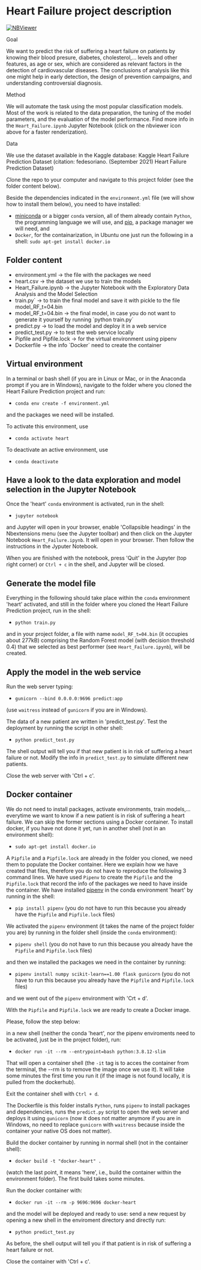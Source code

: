 # Heart Failure project description 
 
[![NBViewer](https://raw.githubusercontent.com/jupyter/design/master/logos/Badges/nbviewer_badge.svg)](https://nbviewer.org/github/MMdeCastro/ml-zoomcamp/blob/main/S14_Third_Project/Heart_Failure.ipynb)

Goal

We want to predict the risk of suffering a heart failure on patients by knowing their blood presure, diabetes, cholesterol,... levels and other features, as age or sex, which are considered as relevant factors in the detection of cardiovascular diseases. The conclusions of analysis like this one might help in early detection, the design of prevention campaigns, and understanding controversial diagnosis.

Method

We will automate the task using the most popular classification models. Most of the work is related to the data preparation, the tuning of the model parameters, and the evaluation of the model performance. Find more info in the `Heart_Failure.ipynb` Jupyter Notebook (click on the nbviewer icon above for a faster renderization).

Data

We use the dataset available in the Kaggle database: Kaggle Heart Failure Prediction Dataset (citation: fedesoriano. (September 2021) Heart Failure Prediction Dataset)

Clone the repo to your computer and navigate to this project folder (see the folder content below). 

Beside the dependencies indicated in the `environment.yml` file (we will show how to install them below), you need to have installed:
+ [miniconda](https://docs.conda.io/en/latest/miniconda.html) or a bigger `conda` version, all of them already contain `Python`, the programming language we will use, and [pip](https://pip.pypa.io/en/stable/installation/), a package manager we will need, and
+ `Docker`, for the containarization, in Ubuntu one just run the following in a shell: `sudo apt-get install docker.io`

## Folder content 

<ul>
<li> environment.yml -> the file with the packages we need 
<li> heart.csv -> the dataset we use to train the models</li>
<li> Heart_Failure.ipynb -> the Jupyter Notebook with the Exploratory Data Analysis and the Model Selection </li>
<li> train.py` -> to train the final model and save it with pickle to the file model_RF_t=04.bin</li>
<li> model_RF_t=04.bin -> the final model, in case you do not want to generate it yourself by running `python train.py`
<li> predict.py -> to load the model and deploy it in a web service</li>
<li> predict_test.py -> to test the web service locally </li>
<li> Pipfile and Pipfile.lock -> for the virtual environment using pipenv </li>
<li> Dockerfile -> the info `Docker` need to create the container </li>
</ul>


## Virtual environment 

In a terminal or bash shell (if you are in Linux or Mac, or in the Anaconda prompt if you are in Windows), navigate to the folder where you cloned the Heart Failure Prediction project and run:

+ `conda env create -f environment.yml`

and the packages we need will be installed.

To activate this environment, use

+ `conda activate heart`

To deactivate an active environment, use

+ `conda deactivate`

## Have a look to the data exploration and model selection in the Jupyter Notebook

Once the 'heart' `conda` environment is activated, run in the shell:

+ `jupyter notebook` 

and Jupyter will open in your browser, enable 'Collapsible headings' in the Nbextensions menu (see the Jupyter toolbar) and then click on the Jupyter Notebook `Heart_Failure.ipynb`. It will open in your browser. Then follow the instructions in the Jyputer Notebook. 

When you are finished with the notebook, press 'Quit' in the Jupyter (top right corner) or `Ctrl + c` in the shell, and Jupyter will be closed.

## Generate the model file

Everything in the following should take place within the `conda` environment 'heart' activated, and still in the folder where you cloned the Heart Failure Prediction project, run in the shell:

+ `python train.py`

and in your project folder, a file with name `model_RF_t=04.bin` (it occupies about 277kB) comprising the Random Forest model (with decision threshold 0.4) that we selected as best performer (see `Heart_Failure.ipynb`), will be created.

## Apply the model in the web service

Run the web server typing:

+ `gunicorn --bind 0.0.0.0:9696 predict:app`

(use `waitress` instead of `gunicorn` if you are in Windows).

The data of a new patient are written in 'predict_test.py'. Test the deployment by running the script in other shell: 

+ `python predict_test.py` 

The shell output will tell you if that new patient is in risk of suffering a heart failure or not. Modify the info in `predict_test.py` to simulate different new patients.

Close the web server with 'Ctrl + c'.

## Docker container

We do not need to install packages, activate environments, train models,... everytime we want to know if a new patient is in risk of suffering a heart failure. We can skip the former sections using a Docker container. To install docker, if you have not done it yet, run in another shell (not in an environment shell):

+ `sudo apt-get install docker.io`

A `Pipfile` and a `Pipfile.lock` are already in the folder you cloned, we need them to populate the Docker container. Here we explain how we have created that files, therefore you do not have to reproduce the following 3 command lines. We have used `Pipenv` to create the `Pipfile` and the `Pipfile.lock` that record the info of the packages we need to have inside the container. We have installed [pipenv](https://pypi.org/project/pipenv/) in the conda environment 'heart' by running in the shell:

+ `pip install pipenv` (you do not have to run this because you already have the `Pipfile` and `Pipfile.lock` files)

We activated the `pipenv` environment (it takes the name of the project folder you are) by running in the folder shell (inside the `conda` environment):

+ `pipenv shell` (you do not have to run this because you already have the `Pipfile` and `Pipfile.lock` files)

and then we installed the packages we need in the container by running:

+ `pipenv install numpy scikit-learn==1.00 flask gunicorn` (you do not have to run this because you already have the `Pipfile` and `Pipfile.lock` files)

and we went out of the `pipenv` environment with 'Crt + d'.

With the `Pipfile` and `Pipfile.lock` we are ready to create a Docker image. 

Please, follow the step below:

in a new shell (neither the conda 'heart', nor the pipenv enviroments need to be activated, just be in the project folder), run:

+ `docker run -it --rm --entrypoint=bash python:3.8.12-slim`

That will open a container shell (the `-it` tag is to acces the container from the terminal, the --rm is to remove the image once we use it). It will take some minutes the first time you run it (if the image is not found locally, it is pulled from the dockerhub). 

Exit the container shell with `Ctrl + d`.

The Dockerfile is this folder installs `Python`, runs `pipenv` to install packages and dependencies, runs the `predict.py` script to open the web server and deploys it using `gunicorn` (now it does not matter anymore if you are in Windows, no need to replace `gunicorn` with `waitress` because inside the container your native OS does not matter).

Build the docker container by running in normal shell (not in the container shell): 

+ `docker build -t "docker-heart" .` 

(watch the last point, it means 'here', i.e., build the container within the environment folder). The first build takes some minutes.

Run the docker container with: 

+ `docker run -it --rm -p 9696:9696 docker-heart` 

and the model will be deployed and ready to use: send a new request by opening a new shell in the enviroment directory and directly run:

+ `python predict_test.py`

As before, the shell output will tell you if that patient is in risk of suffering a heart failure or not.

Close the container with 'Ctrl + c'.